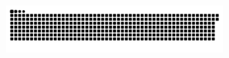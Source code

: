<picture>
  <source media="(prefers-color-scheme: dark)" srcset="https://raw.githubusercontent.com/MarineHakobyan/MarineHakobyan/17173494d1c7024d3980387f445f8f1c83dbb157/github-contribution-grid-snake-dark.svg" />
  <source media="(prefers-color-scheme: light)" srcset="https://raw.githubusercontent.com/MarineHakobyan/MarineHakobyan/17173494d1c7024d3980387f445f8f1c83dbb157/github-contribution-grid-snake.svg" />
  <img alt="github-snake" src="https://raw.githubusercontent.com/MarineHakobyan/MarineHakobyan/17173494d1c7024d3980387f445f8f1c83dbb157/github-contribution-grid-snake-dark.svg" />
</picture>
